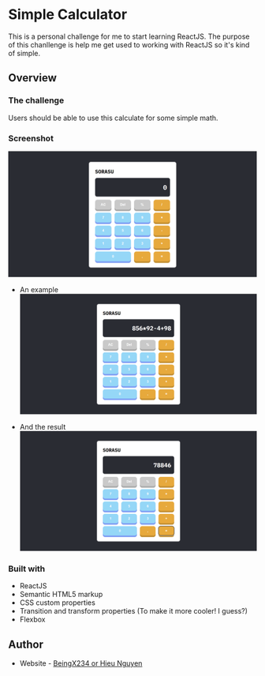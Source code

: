 # Simple Calculator

This is a personal challenge for me to start learning ReactJS. The purpose of this chanllenge is help me get used to working with ReactJS so it's kind of simple.
## Overview

### The challenge

Users should be able to use this calculate for some simple math.

### Screenshot

![In desktop screen size](./public/desktop.png)

- An example 
![In desktop screen size with active states](./public/desktop2.png)

- And the result             
![In mobile screen size](./public/desktop3.png)

### Built with

- ReactJS
- Semantic HTML5 markup
- CSS custom properties
- Transition and transform properties (To make it more cooler! I guess?)
- Flexbox


## Author

- Website - [BeingX234 or Hieu Nguyen](https://github.com/BeingX234)


